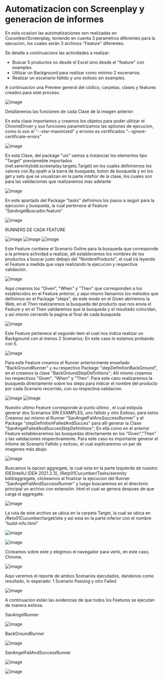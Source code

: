 # Automatizacion con Screenplay y generacion de informes
En esta ocasion las automatizaciones son realizadas en Cucumber/Screenplay, teniendo en cuenta 3 parametros diferentes para la ejecucion, los cuales serán 3 archivos "Feature" diferentes.

Se detalla a continuacions las actividades a realizar:

- Buscar 5 productos no desde el Excel sino desde el "feature" con examples
- Utilizar un Background para realizar como mínimo 2 escenarios.
- Realizar un escenario fallido y uno exitoso sin examples.

A continuacion una Preview general del códico, carpetas, clases y features creados para este proceso.

![image](https://user-images.githubusercontent.com/95547617/147370593-719dcda1-063e-4af3-9924-ff7b7f63e216.png)


Detallaremos las funciones de cada Clase de la imagen anterior:

En esta clase importamos y creamos los objetos para poder ulitizar el ChromeDriver y sus funciones
parametrizamos las optiones de ejecucion, como lo son el "--star-maximized" y errores es certificados "--ignore-certificate-errors"

![image](https://user-images.githubusercontent.com/95547617/147370599-6b4d51e1-e557-4abb-9086-921e3b2939ce.png)

En esta Clase, del package "uis" vamos a instanciar los elementos tipo "Target" previamebte importados (net.serenitybdd.screenplay.targets.Target) en los cuales definiremos los valores con By.xpath a la barra de busqueda, boton de busqueda y en los get y sets que se visualizan en la parte intefior de la clase, los cuales son para las validaciones que realizaremos más adelante

![image](https://user-images.githubusercontent.com/95547617/147370630-80d93a7a-3a50-4a2a-a2cd-491706ae287e.png)

En este apartado del Package "tasks" definimos los pasos a seguir para la ejecucion y busqueda, la cual pertenece al Feature "SanAngelBuscador.feature"

![image](https://user-images.githubusercontent.com/95547617/147370651-f3d519b3-35ea-43da-bc75-31f5161ba6dd.png)


RUNNERS DE CADA FEATURE

![image](https://user-images.githubusercontent.com/95547617/146702753-96976248-1c46-4613-8a83-66c894d85cbe.png) ![image](https://user-images.githubusercontent.com/95547617/146702761-6c474bc0-ae0d-4323-b4f1-fbef8c681db3.png) ![image](https://user-images.githubusercontent.com/95547617/146702776-81d24e47-ffec-4a7d-ad38-4221b2bf28d5.png)

Este Feature contiene el Scenario Ouline para la busqueda que corresponde a la primera actividad a realizar, alli establecemos los nombres de los productos a buscar justo debajo del "NombreProducto", el cual irá leyendo el Feature a medida que vaya realizando la ejecucion y respectiva validación.

![image](https://user-images.githubusercontent.com/95547617/146702849-d0b748b2-bee6-4c95-b93d-fe22c4fcda65.png)

Aqui creamos los "Given", "When" y  "Then" que corresponden a los establecidos en el Feature anterior, y aqui mismo llamamos los metodos que definimos en el Package "steps", de este modo en el Given abriremos la Web, en el Then realizaremos la busqueda del producto que nos envia el Feature y en el Then validaremos que la busqueda y el resultado coincidan, y asi mismo cerrando la pagina al final de cada busqueda 

![image](https://user-images.githubusercontent.com/95547617/147370668-8bed0dbe-1784-44dc-a858-63c81c83455c.png)

Este Feature pertenece al segundo item el cual nos indica realizar un Background con al menos 2 Scenarios; En este caso lo estamos probando con 5. 

![image](https://user-images.githubusercontent.com/95547617/146703309-b4e29aab-9076-4eb6-8aa7-6b15056cf4bb.png)

Para este Feature creamos el Runner anteriormente enseñado "BackGroundRunner" y su respectivo Package "stepDefinitionBackGround", en el creamos la clase "BackGroundStepDefinitions"; Allí mismo creamos los respectivos "Given", "When" y "Then". Para este caso realizaremos la busqueda directamente sobre los steps para indicar el nombre del producto por cada Scenario recorrido, con su respectiva validacion. 

![image](https://user-images.githubusercontent.com/95547617/147370682-441550ec-99e8-44e8-a45f-1adaa4ad0181.png)
![image](https://user-images.githubusercontent.com/95547617/147370687-23a6d5c3-b3cc-4289-84d8-a7b22735e316.png)


Nuestro ultimo Feature corresponde al punto último , el cual estipula generar dos Scenarios SIN EXAMPLES, uno fallido y otro Exitoso, para estos Creamos asi mismo el Runner "SanAngelFailAnsSuccessRunner" y el Package "stepDefinitionFailedAndSucces" para allí generar la Clase "SanAngelFailedAndSuccesStepDefinitions"; En ella como en el anterior Feature estableceremos las busquedas directamente en los "Given","Then" y las validaciones respectivamente. Para este caso es importante generar el infome de Scenario Fallido y exitoso, el cual explicaremos un par de imagenes más abajo. 
   
![image](https://user-images.githubusercontent.com/95547617/147370692-40f60202-4676-4fcc-91e1-dfda5a6d4a3c.png)

Buscamos la opcion aggregate, la cual esta en la parte Izquierda de nuestro IDE(IntelliJ IDEA 2021.2.3), /Retp01Cucumber/Tasks/serenity bdd/aggregate, clickeamos al finalizar la ejecucion del Runner "SanAngelFailAndSuccessRunner" y luego buscaremos en el directorio principal un archivo con extensión .html el cual se genera despues de que carga el aggregate. 

![image](https://user-images.githubusercontent.com/95547617/146704402-c2360309-a0d1-4bf9-85e0-770ba45b3e45.png)

La ruta de este archivo se ubica en la carpeta Target, la cual se ubica en /Reto01Cucumber/target/site y asi esta en la parte inferior con el nombre "build-info.html"

![image](https://user-images.githubusercontent.com/95547617/146704815-1dcd2c69-e036-4fbc-aa26-e55f293ded01.png)

![image](https://user-images.githubusercontent.com/95547617/146704744-714abfd1-b5cc-40ba-826c-38237e375ba8.png)

Cicleamos sobre este y elegimos el navegador para verlo, en este caso, Chrome.

![image](https://user-images.githubusercontent.com/95547617/146704904-d2b200c6-ec44-4b56-9fd0-06cb5e19f8e0.png)

Aqui veremos el reporte de ambos Scenarios ejecutados, dandonos como resultado, lo esperado: 1 Scenario Passing y otro Failed

![image](https://user-images.githubusercontent.com/95547617/146704985-121b0629-afae-413f-9926-e3ab765993ec.png)

A continuacion están las evidencias de que todos los Features se ejecutan de manera exitosa.

SanAngelRunner

![image](https://user-images.githubusercontent.com/95547617/146705351-ebd4bdd8-7acf-4e96-ae30-1018acc6cdc4.png)

BackGroundRunner

![image](https://user-images.githubusercontent.com/95547617/146705510-ecaf1914-27d8-4cc0-aea6-86803c7398b8.png)

SanAngelFailAndSuccessRunner

![image](https://user-images.githubusercontent.com/95547617/146705625-e8f2baac-ce3a-4faf-b1d0-db2372622b6e.png)


![image](https://user-images.githubusercontent.com/95547617/146705667-700e13f6-508f-4162-884b-775f7298959f.png)




















